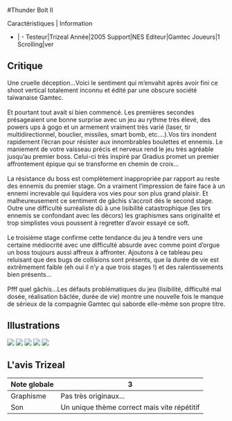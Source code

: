 #Thunder Bolt II

Caractéristiques | Information
- | -
Testeur|Trizeal
Année|2005
Support|NES
Editeur|Gamtec
Joueurs|1
Scrolling|ver

## Critique
Une cruelle déception…Voici le sentiment qui m’envahit après avoir fini ce shoot vertical totalement inconnu et édité par une obscure société taïwanaise Gamtec.<br/><br/>Et pourtant tout avait si bien commencé. Les premières secondes présageaient une bonne surprise avec un jeu au rythme très élevé, des powers ups à gogo et un armement vraiment très varié (laser, tir multidirectionnel, bouclier, missiles, smart bomb, etc.…).Vos tirs inondent rapidement l’écran pour résister aux innombrables boulettes et ennemis. Le maniement de votre vaisseau précis et nerveux rend le jeu très agréable jusqu’au premier boss. Celui-ci très inspiré par Gradius promet un premier affrontement épique qui se transforme en chemin de croix…<br/><br/>La résistance du boss est complètement inappropriée par rapport au reste des ennemis du premier stage. On a vraiment l’impression de faire face à un ennemi increvable qui liquidera vos vies pour son plus grand plaisir. Et malheureusement ce sentiment de gâchis s’accroit dés le second stage. Outre une difficulté surréaliste dû à une lisibilité catastrophique (les tirs ennemis se confondant avec les décors) les graphismes sans originalité et trop simplistes vous poussent à regretter d’avoir essayé ce soft.<br/><br/>Le troisième stage confirme cette tendance du jeu à tendre vers une certaine médiocrité avec une difficulté absurde avec comme point d’orgue un boss toujours aussi affreux à affronter. Ajoutons à ce tableau peu reluisant que des bugs de collisions sont présents, que la durée de vie est extrêmement faible (eh oui il n’y a que trois stages !) et des ralentissements bien présents…<br/><br/>Pfff quel gâchis…Les défauts problématiques du jeu (lisibilité, difficulté mal dosée, réalisation bâclée, durée de vie) montre une nouvelle fois le manque de sérieux de la compagnie Gamtec qui saborde elle-même son propre titre. 

## Illustrations
![](http://www.shmup.com/images/thumbs/img_fiche_1_1274.png)
![](http://www.shmup.com/images/thumbs/img_fiche_2_1274.png)
![](http://www.shmup.com/images/thumbs/img_fiche_3_1274.png)
![](http://www.shmup.com/images/thumbs/)
![](http://www.shmup.com/images/thumbs/)

## L'avis Trizeal
Note globale|3
-|-
Graphisme|Pas très originaux... 
Son|Un unique thème correct mais vite répétitif
